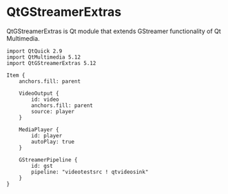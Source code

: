 # QtGStreamerExtras
QtGStreamerExtras is Qt module that extends GStreamer functionality of Qt Multimedia.
 
    import QtQuick 2.9
    import QtMultimedia 5.12
    import QtGStreamerExtras 5.12
    
    Item {
        anchors.fill: parent
    
        VideoOutput {
            id: video
            anchors.fill: parent
            source: player
        }

        MediaPlayer {
            id: player
            autoPlay: true
        }
    
        GStreamerPipeline {
            id: gst
            pipeline: "videotestsrc ! qtvideosink"
        }
    }

